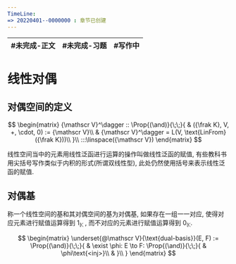 ```yaml
---
TimeLine: 
=> 20220401--0000000 : 章节已创建
---
```

| #未完成-正文 | #未完成-习题 | #写作中 | 
| ------------ | ------------ | ------- |

# 线性对偶

## 对偶空间的定义

$$
\begin{matrix}
{\mathscr V}^\dagger :: 
\Prop{(\and)}{\;\;}{
    & ({\frak K}, V, +, \cdot, 0) := {\mathscr V}\\
    & {\mathscr V}^\dagger = L(V, \text{LinFrom}({\frak K}))\\
}\\
:::\linspace({\mathscr V})
\end{matrix}
$$

线性空间当中的元素用线性泛函进行运算的操作叫做线性泛函的赋值, 有些教科书用尖括号写作类似于内积的形式(所谓双线性型), 此处仍然使用括号来表示线性泛函的赋值. 

## 对偶基

称一个线性空间的基和其对偶空间的基为对偶基, 如果存在一组一一对应, 使得对应元素进行赋值运算得到 $1_{\mathbb K}$ , 而不对应的元素进行赋值运算得到 $0_{\mathbb K}$. 

$$
\begin{matrix}
\underset{@\mathscr V}{\text{dual-basis}}(E, F) 
:= \Prop{(\and)}{\;\;}{
    & \exist \phi: E \to F: 
    \Prop{(\and)}{\;\;}{
        & \phi\text{<inj>}\\
        & 
    }\\
}
\end{matrix}
$$
